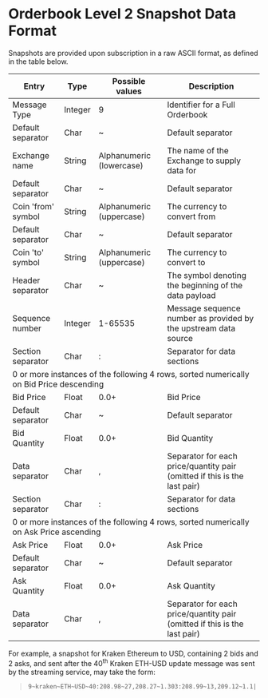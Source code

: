 # Orderbook Level 2 Snapshot Data Format

Snapshots are provided upon subscription in a raw ASCII format, as defined in the table below.

<table>
    <thead>
		<tr>
			<th>Entry</th>
			<th>Type</th>
			<th>Possible values</th>
			<th>Description</th>
		</tr>
    </thead>
	<tbody>
		<tr>
			<td>Message Type</td>
			<td>Integer</td>
			<td>9</td>
			<td>Identifier for a Full Orderbook</td>
		</tr>
		<tr>
			<td>Default separator</td>
			<td>Char</td>
			<td>~</td>
			<td>Default separator</td>
		</tr>
		<tr>
			<td>Exchange name</td>
			<td>String</td>
			<td>Alphanumeric (lowercase)</td>
			<td>The name of the Exchange to supply data for</td>
		</tr>
		<tr>
			<td>Default separator</td>
			<td>Char</td>
			<td>~</td>
			<td>Default separator</td>
		</tr>
		<tr>
			<td>Coin 'from' symbol</td>
			<td>String</td>
			<td>Alphanumeric (uppercase)</td>
			<td>The currency to convert from</td>
		</tr>
		<tr>
			<td>Default separator</td>
			<td>Char</td>
			<td>~</td>
			<td>Default separator</td>
		</tr>
		<tr>
			<td>Coin 'to' symbol</td>
			<td>String</td>
			<td>Alphanumeric (uppercase)</td>
			<td>The currency to convert to</td>
		</tr>
		<tr>
			<td>Header separator</td>
			<td>Char</td>
			<td>~</td>
			<td>The symbol denoting the beginning of the data payload</td>
		</tr>
		<tr>
			<td>Sequence number</td>
			<td>Integer</td>
			<td>1-65535</td>
			<td>Message sequence number as provided by the upstream data source</td>
		</tr>
		<tr>
			<td>Section separator</td>
			<td>Char</td>
			<td>:</td>
			<td>Separator for data sections</td>
		</tr>
		<tr>
			<td colspan=4>0 or more instances of the following 4 rows, sorted numerically on Bid Price descending</td>
		</tr>
		<tr>
			<td>Bid Price</td>
			<td>Float</td>
			<td>0.0+</td>
			<td>Bid Price</td>
		</tr>
		<tr>
			<td>Default separator</td>
			<td>Char</td>
			<td>~</td>
			<td>Default separator</td>
		</tr>
		<tr>
			<td>Bid Quantity</td>
			<td>Float</td>
			<td>0.0+</td>
			<td>Bid Quantity</td>
		</tr>
		<tr>
			<td>Data separator</td>
			<td>Char</td>
			<td>,</td>
			<td>Separator for each price/quantity pair (omitted if this is the last pair)</td>
		</tr>
		<tr>
			<td>Section separator</td>
			<td>Char</td>
			<td>:</td>
			<td>Separator for data sections</td>
		</tr>
		<tr>
			<td colspan=4>0 or more instances of the following 4 rows, sorted numerically on Ask Price ascending</td>
		</tr>
		<tr>
			<td>Ask Price</td>
			<td>Float</td>
			<td>0.0+</td>
			<td>Ask Price</td>
		</tr>
		<tr>
			<td>Default separator</td>
			<td>Char</td>
			<td>~</td>
			<td>Default separator</td>
		</tr>
		<tr>
			<td>Ask Quantity</td>
			<td>Float</td>
			<td>0.0+</td>
			<td>Ask Quantity</td>
		</tr>
		<tr>
			<td>Data separator</td>
			<td>Char</td>
			<td>,</td>
			<td>Separator for each price/quantity pair (omitted if this is the last pair)</td>
		</tr>
	</tbody>
</table>

For example, a snapshot for Kraken Ethereum to USD, containing 2 bids and 2 asks, and sent after the 40<sup>th</sup> Kraken ETH-USD update message was sent by the streaming service, may take the form:

> `9~kraken~ETH~USD~40:208.98~27,208.27~1.303:208.99~13,209.12~1.1|`
